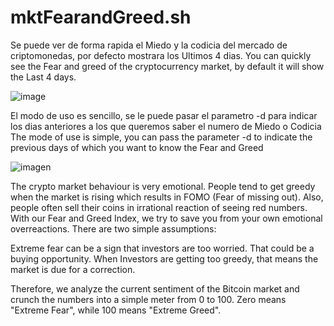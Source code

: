 # mktFearandGreed.sh

Se puede ver de forma rapida el Miedo y la codicia del mercado de criptomonedas, por defecto mostrara los Ultimos 4 dias.
You can quickly see the Fear and greed of the cryptocurrency market, by default it will show the Last 4 days.

![image](https://user-images.githubusercontent.com/96312218/180035669-9cfc78eb-b638-456f-9a3d-742981b81227.png)

El modo de uso es sencillo, se le puede pasar el parametro -d para indicar los dias anteriores a los que queremos saber el numero de Miedo o Codicia
The mode of use is simple, you can pass the parameter -d to indicate the previous days of which you want to know the Fear and Greed

![imagen](https://user-images.githubusercontent.com/96312218/197409153-d68dd0be-7075-41cd-ad6c-e21f11dd8198.png)

The crypto market behaviour is very emotional. People tend to get greedy when the market is rising which results in FOMO (Fear of missing out). Also, people often sell their coins in irrational reaction of seeing red numbers. With our Fear and Greed Index, we try to save you from your own emotional overreactions. There are two simple assumptions:

Extreme fear can be a sign that investors are too worried. That could be a buying opportunity.
When Investors are getting too greedy, that means the market is due for a correction.

Therefore, we analyze the current sentiment of the Bitcoin market and crunch the numbers into a simple meter from 0 to 100. Zero means "Extreme Fear", while 100 means "Extreme Greed".

